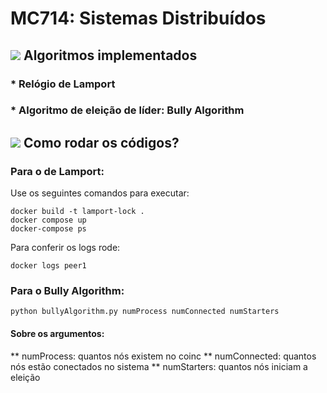# MC714: Sistemas Distribuídos

## <img src="https://img.icons8.com/color/30/000000/task--v1.png"/> Algoritmos implementados
### * Relógio de Lamport
### * Algoritmo de eleição de líder: Bully Algorithm

## <img src="https://img.icons8.com/external-kiranshastry-lineal-color-kiranshastry/30/000000/external-clipboard-advertising-kiranshastry-lineal-color-kiranshastry.png"/> Como rodar os códigos?
### Para o de Lamport:
Use os seguintes comandos para executar:
```
docker build -t lamport-lock .
docker compose up
docker-compose ps
```
Para conferir os logs rode:
```
docker logs peer1
```

### Para o Bully Algorithm:
```
python bullyAlgorithm.py numProcess numConnected numStarters
```
#### Sobre os argumentos:
** numProcess: quantos nós existem no coinc
** numConnected: quantos nós estão conectados no sistema
** numStarters: quantos nós iniciam a eleição
